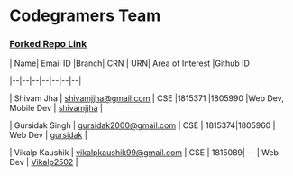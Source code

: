 # Codegramers Team

### [Forked Repo Link](https://github.com/Codegramers/Hackathon-1.1)

| Name| Email ID |Branch| CRN | URN| Area of Interest |Github ID

|--|--|--|--|--|--|--|

| Shivam Jha | shivamjjha@gmail.com | CSE |1815371 |1805990 |Web Dev, Mobile Dev | [shivamjjha](https://github.com/shivamjjha) |

| Gursidak Singh | gursidak2000@gmail.com | CSE | 1815374|1805960 | Web Dev | [gursidak](https://github.com/gursidak/) |

| Vikalp Kaushik | vikalpkaushik99@gmail.com | CSE | 1815089| -- | Web Dev | [Vikalp2502](https://github.com/Vikalp2502/) |
